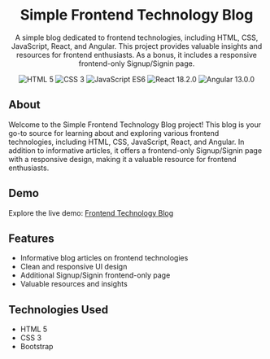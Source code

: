 <!-- Project Title -->
<h1 align="center">Simple Frontend Technology Blog</h1>

<!-- Project Description -->
<p align="center">
  A simple blog dedicated to frontend technologies, including HTML, CSS, JavaScript, React, and Angular. This project provides valuable insights and resources for frontend enthusiasts. As a bonus, it includes a responsive frontend-only Signup/Signin page.
</p>

<!-- Project Badges (optional) -->
<p align="center">
  <img src="https://img.shields.io/badge/HTML-5-orange" alt="HTML 5">
  <img src="https://img.shields.io/badge/CSS-3-blue" alt="CSS 3">
  <img src="https://img.shields.io/badge/JavaScript-ES6-yellow" alt="JavaScript ES6">
  <img src="https://img.shields.io/badge/React-18.2.0-blueviolet" alt="React 18.2.0">
  <img src="https://img.shields.io/badge/Angular-13.0.0-red" alt="Angular 13.0.0">
</p>


<!-- About Section -->
## About

Welcome to the Simple Frontend Technology Blog project! This blog is your go-to source for learning about and exploring various frontend technologies, including HTML, CSS, JavaScript, React, and Angular. In addition to informative articles, it offers a frontend-only Signup/Signin page with a responsive design, making it a valuable resource for frontend enthusiasts.

<!-- Demo Section -->
## Demo

Explore the live demo: [Frontend Technology Blog](https://aswanthkumarp.github.io/btformassignment/)



<!-- Features Section -->
## Features

- Informative blog articles on frontend technologies
- Clean and responsive UI design
- Additional Signup/Signin frontend-only page
- Valuable resources and insights

<!-- Technologies Used Section -->
## Technologies Used

- HTML 5
- CSS 3
- Bootstrap




